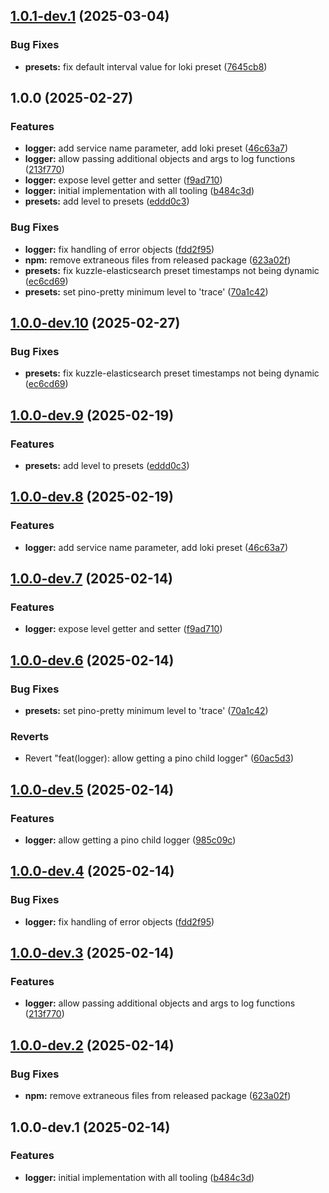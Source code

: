 ## [1.0.1-dev.1](https://github.com/kuzzleio/kuzzle-logger/compare/v1.0.0...v1.0.1-dev.1) (2025-03-04)


### Bug Fixes

* **presets:** fix default interval value for loki preset ([7645cb8](https://github.com/kuzzleio/kuzzle-logger/commit/7645cb8bd91fe9099282dad0cbee660e4e701dae))

## 1.0.0 (2025-02-27)


### Features

* **logger:** add service name parameter, add loki preset ([46c63a7](https://github.com/kuzzleio/kuzzle-logger/commit/46c63a78f0d514db86a18012fd5847f8f4592f51))
* **logger:** allow passing additional objects and args to log functions ([213f770](https://github.com/kuzzleio/kuzzle-logger/commit/213f7703cfb1d7b43344b47fc1baf4ea6155295d))
* **logger:** expose level getter and setter ([f9ad710](https://github.com/kuzzleio/kuzzle-logger/commit/f9ad710ecc5d2382f238b8c53b4b4d71c10ee239))
* **logger:** initial implementation with all tooling ([b484c3d](https://github.com/kuzzleio/kuzzle-logger/commit/b484c3d4a83feff0bfd4349aa91f9f39bbc9100e))
* **presets:** add level to presets ([eddd0c3](https://github.com/kuzzleio/kuzzle-logger/commit/eddd0c302cf3d9748ecbc6ec9942e41e8aff14d1))


### Bug Fixes

* **logger:** fix handling of error objects ([fdd2f95](https://github.com/kuzzleio/kuzzle-logger/commit/fdd2f9561dfe87eb8cb6c9c064d4269d7f07e330))
* **npm:** remove extraneous files from released package ([623a02f](https://github.com/kuzzleio/kuzzle-logger/commit/623a02f6091fe7aaf69a3cfa79aa97bf7bc17c27))
* **presets:** fix kuzzle-elasticsearch preset timestamps not being dynamic ([ec6cd69](https://github.com/kuzzleio/kuzzle-logger/commit/ec6cd69012615d5c3071d957ed363f8213af3245))
* **presets:** set pino-pretty minimum level to 'trace' ([70a1c42](https://github.com/kuzzleio/kuzzle-logger/commit/70a1c426aac11ba98c0c5de191361e244014f2f8))

## [1.0.0-dev.10](https://github.com/kuzzleio/kuzzle-logger/compare/v1.0.0-dev.9...v1.0.0-dev.10) (2025-02-27)


### Bug Fixes

* **presets:** fix kuzzle-elasticsearch preset timestamps not being dynamic ([ec6cd69](https://github.com/kuzzleio/kuzzle-logger/commit/ec6cd69012615d5c3071d957ed363f8213af3245))

## [1.0.0-dev.9](https://github.com/kuzzleio/kuzzle-logger/compare/v1.0.0-dev.8...v1.0.0-dev.9) (2025-02-19)


### Features

* **presets:** add level to presets ([eddd0c3](https://github.com/kuzzleio/kuzzle-logger/commit/eddd0c302cf3d9748ecbc6ec9942e41e8aff14d1))

## [1.0.0-dev.8](https://github.com/kuzzleio/kuzzle-logger/compare/v1.0.0-dev.7...v1.0.0-dev.8) (2025-02-19)


### Features

* **logger:** add service name parameter, add loki preset ([46c63a7](https://github.com/kuzzleio/kuzzle-logger/commit/46c63a78f0d514db86a18012fd5847f8f4592f51))

## [1.0.0-dev.7](https://github.com/kuzzleio/kuzzle-logger/compare/v1.0.0-dev.6...v1.0.0-dev.7) (2025-02-14)


### Features

* **logger:** expose level getter and setter ([f9ad710](https://github.com/kuzzleio/kuzzle-logger/commit/f9ad710ecc5d2382f238b8c53b4b4d71c10ee239))

## [1.0.0-dev.6](https://github.com/kuzzleio/kuzzle-logger/compare/v1.0.0-dev.5...v1.0.0-dev.6) (2025-02-14)


### Bug Fixes

* **presets:** set pino-pretty minimum level to 'trace' ([70a1c42](https://github.com/kuzzleio/kuzzle-logger/commit/70a1c426aac11ba98c0c5de191361e244014f2f8))


### Reverts

* Revert "feat(logger): allow getting a pino child logger" ([60ac5d3](https://github.com/kuzzleio/kuzzle-logger/commit/60ac5d34ab3699ee854d35654643ac03c642d6f7))

## [1.0.0-dev.5](https://github.com/kuzzleio/kuzzle-logger/compare/v1.0.0-dev.4...v1.0.0-dev.5) (2025-02-14)


### Features

* **logger:** allow getting a pino child logger ([985c09c](https://github.com/kuzzleio/kuzzle-logger/commit/985c09cc58091026eac0a2f4b5c99806d4217dc6))

## [1.0.0-dev.4](https://github.com/kuzzleio/kuzzle-logger/compare/v1.0.0-dev.3...v1.0.0-dev.4) (2025-02-14)


### Bug Fixes

* **logger:** fix handling of error objects ([fdd2f95](https://github.com/kuzzleio/kuzzle-logger/commit/fdd2f9561dfe87eb8cb6c9c064d4269d7f07e330))

## [1.0.0-dev.3](https://github.com/kuzzleio/kuzzle-logger/compare/v1.0.0-dev.2...v1.0.0-dev.3) (2025-02-14)


### Features

* **logger:** allow passing additional objects and args to log functions ([213f770](https://github.com/kuzzleio/kuzzle-logger/commit/213f7703cfb1d7b43344b47fc1baf4ea6155295d))

## [1.0.0-dev.2](https://github.com/kuzzleio/kuzzle-logger/compare/v1.0.0-dev.1...v1.0.0-dev.2) (2025-02-14)


### Bug Fixes

* **npm:** remove extraneous files from released package ([623a02f](https://github.com/kuzzleio/kuzzle-logger/commit/623a02f6091fe7aaf69a3cfa79aa97bf7bc17c27))

## 1.0.0-dev.1 (2025-02-14)


### Features

* **logger:** initial implementation with all tooling ([b484c3d](https://github.com/kuzzleio/kuzzle-logger/commit/b484c3d4a83feff0bfd4349aa91f9f39bbc9100e))
